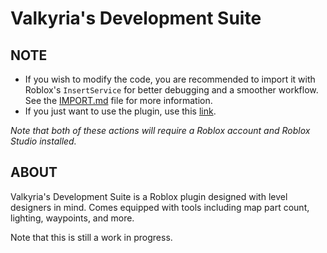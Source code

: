 # Valkyria's Development Suite

## NOTE

- If you wish to modify the code, you are recommended to import it with Roblox's `InsertService` for better debugging and a smoother workflow. See the [IMPORT.md](https://github.com/valk-yria/valkdevsuite/blob/master/IMPORT.md) file for more information.
- If you just want to use the plugin, use this [link](https://www.roblox.com/library/6988231623/Valkyrias-Development-Suite).

_Note that both of these actions will require a Roblox account and Roblox Studio installed._

## ABOUT

Valkyria's Development Suite is a Roblox plugin designed with level designers in mind. Comes equipped with tools including map part count, lighting, waypoints, and more.

Note that this is still a work in progress.
